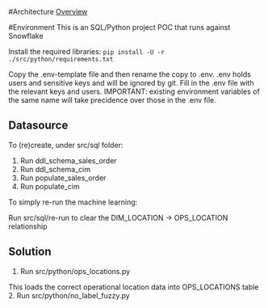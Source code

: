 #Architecture
[Overview](./arch/architecture.md)

#Environment
This is an SQL/Python project POC that runs against Snowflake

Install the required libraries:
`
pip install -U -r ./src/python/requirements.txt
`

Copy the .env-template file and then rename the copy to .env. .env holds 
users and sensitive keys and will be ignored by git. Fill in the .env 
file with the relevant keys and users.
IMPORTANT: existing environment variables of the same name will take 
precidence over those in the .env file.

## Datasource
To (re)create, under src/sql folder:
1. Run ddl_schema_sales_order
2. Run ddl_schema_cim
3. Run populate_sales_order
4. Run populate_cim

To simply re-run the machine learning:

Run src/sql/re-run to clear the DIM_LOCATION -> OPS_LOCATION relationship
## Solution
1. Run src/python/ops_locations.py

This loads the correct operational location data into OPS_LOCATIONS table
2. Run src/python/no_label_fuzzy.py


